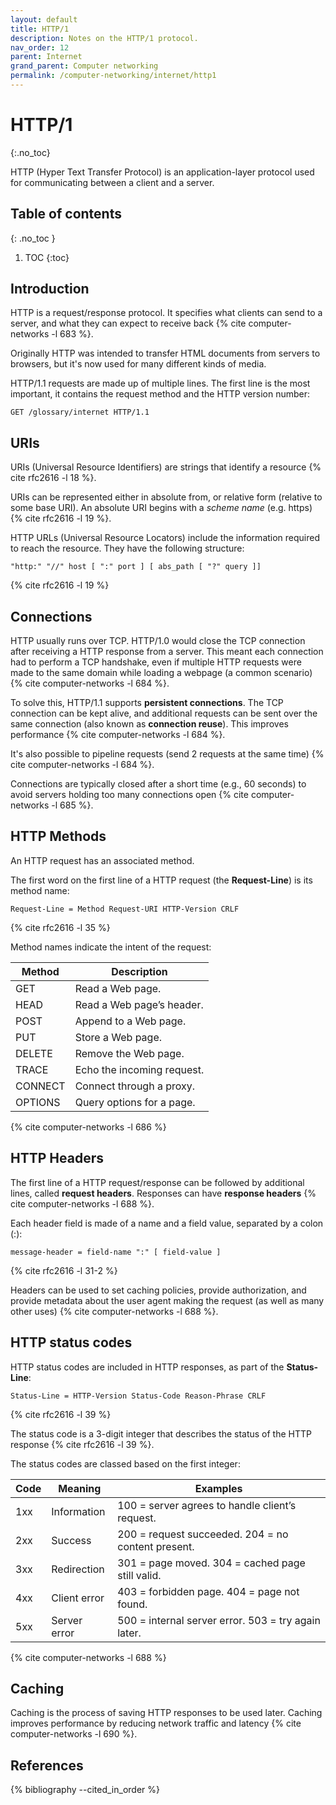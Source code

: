 ```yaml
---
layout: default
title: HTTP/1
description: Notes on the HTTP/1 protocol.
nav_order: 12
parent: Internet
grand_parent: Computer networking
permalink: /computer-networking/internet/http1
---
```


<!-- prettier-ignore-start -->

# HTTP/1
{:.no_toc}

HTTP (Hyper Text Transfer Protocol) is an application-layer protocol used for communicating between a client and a server.

## Table of contents
{: .no_toc }

1. TOC
{:toc}

<!-- prettier-ignore-end -->

## Introduction

HTTP is a request/response protocol. It specifies what clients can send to a server, and what they can expect to receive back {% cite computer-networks -l 683 %}.

Originally HTTP was intended to transfer HTML documents from servers to browsers, but it's now used for many different kinds of media.

HTTP/1.1 requests are made up of multiple lines. The first line is the most important, it contains the request method and the HTTP version number:

```
GET /glossary/internet HTTP/1.1
```

## URIs

URIs (Universal Resource Identifiers) are strings that identify a resource {% cite rfc2616 -l 18 %}.

URIs can be represented either in absolute from, or relative form (relative to some base URI). An absolute URI begins with a _scheme name_ (e.g. https) {% cite rfc2616 -l 19 %}.

HTTP URLs (Universal Resource Locators) include the information required to reach the resource. They have the following structure:

```
"http:" "//" host [ ":" port ] [ abs_path [ "?" query ]]
```

{% cite rfc2616 -l 19 %}

## Connections

HTTP usually runs over TCP. HTTP/1.0 would close the TCP connection after receiving a HTTP response from a server. This meant each connection had to perform a TCP handshake, even if multiple HTTP requests were made to the same domain while loading a webpage (a common scenario) {% cite computer-networks -l 684 %}.

To solve this, HTTP/1.1 supports **persistent connections**. The TCP connection can be kept alive, and additional requests can be sent over the same connection (also known as **connection reuse**). This improves performance {% cite computer-networks -l 684 %}.

It's also possible to pipeline requests (send 2 requests at the same time) {% cite computer-networks -l 684 %}.

Connections are typically closed after a short time (e.g., 60 seconds) to avoid servers holding too many connections open {% cite computer-networks -l 685 %}.

## HTTP Methods

An HTTP request has an associated method.

The first word on the first line of a HTTP request (the **Request-Line**) is its method name:

```
Request-Line = Method Request-URI HTTP-Version CRLF
```

{% cite rfc2616 -l 35 %}

Method names indicate the intent of the request:

| Method  | Description                |
| ------- | -------------------------- |
| GET     | Read a Web page.           |
| HEAD    | Read a Web page’s header.  |
| POST    | Append to a Web page.      |
| PUT     | Store a Web page.          |
| DELETE  | Remove the Web page.       |
| TRACE   | Echo the incoming request. |
| CONNECT | Connect through a proxy.   |
| OPTIONS | Query options for a page.  |

{% cite computer-networks -l 686 %}

## HTTP Headers

The first line of a HTTP request/response can be followed by additional lines, called **request headers**. Responses can have **response headers** {% cite computer-networks -l 688 %}.

Each header field is made of a name and a field value, separated by a colon (:):

```
message-header = field-name ":" [ field-value ]
```

{% cite rfc2616 -l 31-2 %}

Headers can be used to set caching policies, provide authorization, and provide metadata about the user agent making the request (as well as many other uses) {% cite computer-networks -l 688 %}.

## HTTP status codes

HTTP status codes are included in HTTP responses, as part of the **Status-Line**:

```
Status-Line = HTTP-Version Status-Code Reason-Phrase CRLF
```

{% cite rfc2616 -l 39 %}

The status code is a 3-digit integer that describes the status of the HTTP response {% cite rfc2616 -l 39 %}.

The status codes are classed based on the first integer:

| Code | Meaning      | Examples                                            |
| ---- | ------------ | --------------------------------------------------- |
| 1xx  | Information  | 100 = server agrees to handle client’s request.     |
| 2xx  | Success      | 200 = request succeeded. 204 = no content present.  |
| 3xx  | Redirection  | 301 = page moved. 304 = cached page still valid.    |
| 4xx  | Client error | 403 = forbidden page. 404 = page not found.         |
| 5xx  | Server error | 500 = internal server error. 503 = try again later. |

{% cite computer-networks -l 688 %}

## Caching

Caching is the process of saving HTTP responses to be used later. Caching improves performance by reducing network traffic and latency {% cite computer-networks -l 690 %}.

## References

{% bibliography --cited_in_order %}
